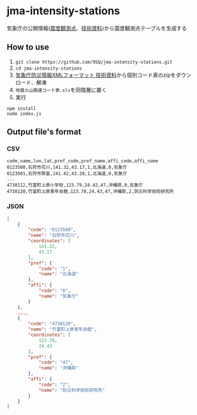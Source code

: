 # jma-intensity-stations

気象庁の公開情報([震度観測点](https://www.data.jma.go.jp/eqev/data/intens-st/)、[技術資料](http://xml.kishou.go.jp/tec_material.html))から震度観測点テーブルを生成する

## How to use

1. `git clone https://github.com/9SQ/jma-intensity-stations.git`
2. `cd jma-intensity-stations`
3. [気象庁防災情報XMLフォーマット 技術資料](http://xml.kishou.go.jp/tec_material.html)から個別コード表のzipをダウンロード、解凍
4. `地震火山関連コード表.xls`を同階層に置く
5. 実行

```
npm install
node index.js
```

## Output file's format

### CSV

```csv
code,name,lon,lat,pref_code,pref_name,affi_code,affi_name
0123500,石狩市花川,141.32,43.17,1,北海道,0,気象庁
0123501,石狩市聚富,141.42,43.28,1,北海道,0,気象庁
...
4738112,竹富町上原小学校,123.79,24.42,47,沖縄県,0,気象庁
4738120,竹富町上原青年会館,123.78,24.43,47,沖縄県,2,防災科学技術研究所
```

### JSON

```json
[
    {
        "code": "0123500",
        "name": "石狩市花川",
        "coordinates": [
            141.32,
            43.17
        ],
        "pref": {
            "code": "1",
            "name": "北海道"
        },
        "affi": {
            "code": "0",
            "name": "気象庁"
        }
    },
    ...,
    {
        "code": "4738120",
        "name": "竹富町上原青年会館",
        "coordinates": [
            123.78,
            24.43
        ],
        "pref": {
            "code": "47",
            "name": "沖縄県"
        },
        "affi": {
            "code": "2",
            "name": "防災科学技術研究所"
        }
    }
]
```

